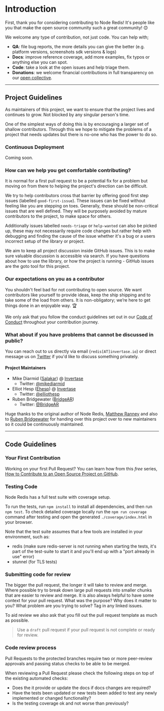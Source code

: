 # Introduction

First, thank you for considering contributing to Node Redis! It's people like you that make the open source community such a great community! 😊

We welcome any type of contribution, not just code. You can help with;

- **QA**: file bug reports, the more details you can give the better (e.g. platform versions, screenshots sdk versions & logs)
- **Docs**: improve reference coverage, add more examples, fix typos or anything else you can spot.
- **Code**: take a look at the open issues and help triage them.
- **Donations**: we welcome financial contributions in full transparency on our [open collective](https://opencollective.com/node-redis).

---

## Project Guidelines

As maintainers of this project, we want to ensure that the project lives and continues to grow. Not blocked by any
singular person's time.

One of the simplest ways of doing this is by encouraging a larger set of shallow contributors. Through this we hope to
mitigate the problems of a project that needs updates but there is no-one who has the power to do so.

### Continuous Deployment

<!-- TODO(Salakar) -->

Coming soon.

### How can we help you get comfortable contributing?

It is normal for a first pull request to be a potential fix for a problem but moving on from there to helping the
project's direction can be difficult.

We try to help contributors cross that barrier by offering good first step issues (labelled `good-first-issue`). These
issues can be fixed without feeling like you are stepping on toes. Generally, these should be non-critical issues that
are well defined. They will be purposely avoided by mature contributors to the project, to make space for others.

Additionally issues labelled `needs-triage` or `help-wanted` can also be picked up, these may not necessarily require
code changes but rather help with debugging and finding the cause of the issue whether it's a bug or a users incorrect
setup of the library or project.

We aim to keep all project discussion inside GitHub issues. This is to make sure valuable discussion is accessible via
search. If you have questions about how to use the library, or how the project is running - GitHub issues are the goto
tool for this project.

### Our expectations on you as a contributor

You shouldn't feel bad for not contributing to open source. We want contributors like yourself to provide ideas, keep
the ship shipping and to take some of the load from others. It is non-obligatory; we’re here to get things done in an
enjoyable way. :trophy:

We only ask that you follow the conduct guidelines set out in our [Code of Conduct](/CODE_OF_CONDUCT.md) throughout your
contribution journey.

### What about if you have problems that cannot be discussed in public?

You can reach out to us directly via email (`redis[AT]invertase.io`) or direct message us on
[Twitter](https://twitter.com/NodeRedis) if you'd like to discuss something privately.

#### Project Maintainers

- Mike Diarmid ([Salakar](https://github.com/Salakar)) @ [Invertase](https://github.com/invertase)
  - Twitter: [@mikediarmid](https://twitter.com/mikediarmid)
- Elliot Hesp ([Ehesp](https://github.com/Ehesp)) @ [Invertase](https://github.com/invertase)
  - Twitter: [@elliothesp](https://twitter.com/elliothesp)
- Ruben Bridgewater ([BridgeAR](https://github.com/BridgeAR))
  - Twitter: [@BridgeAR](https://twitter.com/BridgeAR)

Huge thanks to the original author of Node Redis, [Matthew Ranney](https://github.com/mranney) and also to
[Ruben Bridgewater](https://github.com/BridgeAR) for handing over this project over to new maintainers so it could be
continuously maintained.

---

## Code Guidelines

### Your First Contribution

Working on your first Pull Request? You can learn how from this _free_ series,
[How to Contribute to an Open Source Project on GitHub](https://egghead.io/series/how-to-contribute-to-an-open-source-project-on-github).

### Testing Code

Node Redis has a full test suite with coverage setup.

To run the tests, run `npm install` to install all dependencies, and then run `npm test`. To check detailed coverage locally run the `npm run coverage` command after
testing and open the generated `./coverage/index.html` in your browser.

Note that the test suite assumes that a few tools are installed in your environment, such as:
- redis (make sure redis-server is not running when starting the tests, it's part of the test-suite to start it and you'll end up with a "port already in use" error)
- stunnel (for TLS tests)

### Submitting code for review

The bigger the pull request, the longer it will take to review and merge. Where possible try to break down large pull
requests into smaller chunks that are easier to review and merge. It is also always helpful to have some context for
your pull request. What was the purpose? Why does it matter to you? What problem are you trying to solve? Tag in any linked issues.

To aid review we also ask that you fill out the pull request template as much as possible.

> Use a `draft` pull request if your pull request is not complete or ready for review.

### Code review process

Pull Requests to the protected branches require two or more peer-review approvals and passing status checks to be able
to be merged.

When reviewing a Pull Request please check the following steps on top of the existing automated checks:

- Does the it provide or update the docs if docs changes are required?
- Have the tests been updated or new tests been added to test any newly implemented or changed functionality?
- Is the testing coverage ok and not worse than previously?
